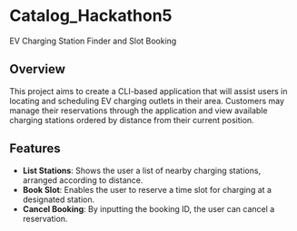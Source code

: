 # Catalog_Hackathon5
EV Charging Station Finder and Slot Booking
## Overview

This project aims to create a CLI-based application that will assist users in locating and scheduling EV charging outlets in their area. Customers may manage their reservations through the application and view available charging stations ordered by distance from their current position.

## Features

- **List Stations**: Shows the user a list of nearby charging stations, arranged according to distance.
- **Book Slot**: Enables the user to reserve a time slot for charging at a designated station.
- **Cancel Booking**: By inputting the booking ID, the user can cancel a reservation.
